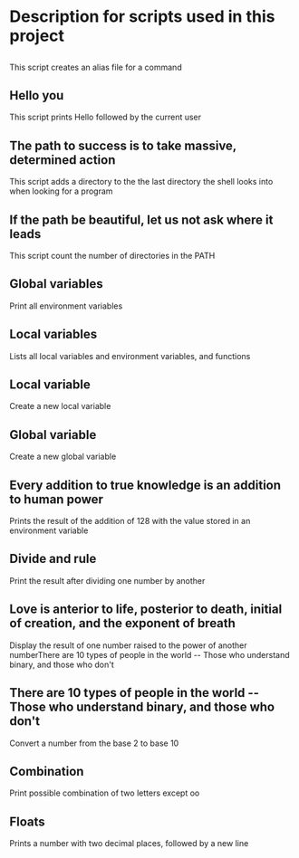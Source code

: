 # Description for scripts used in this project

## <o>
This script creates an alias file for a command

## Hello you
This script prints Hello followed by the current user

## The path to success is to take massive, determined action
This script adds a directory to the the last directory the shell looks into when looking for a program

## If the path be beautiful, let us not ask where it leads
This script count the number of directories in the PATH

## Global variables
Print all environment variables

## Local variables
Lists all local variables and environment variables, and functions

## Local variable
Create a new local variable

## Global variable
Create a new global variable

## Every addition to true knowledge is an addition to human power
Prints the result of the addition of 128 with the value stored in an environment variable

## Divide and rule
Print the result after dividing one number by another

## Love is anterior to life, posterior to death, initial of creation, and the exponent of breath
Display the result of one number raised to the power of another numberThere are 10 types of people in the world -- Those who understand binary, and those who don't

## There are 10 types of people in the world -- Those who understand binary, and those who don't
Convert a number from the base 2 to base 10

## Combination
Print possible combination of two letters except oo

## Floats
Prints a number with two decimal places, followed by a new line
